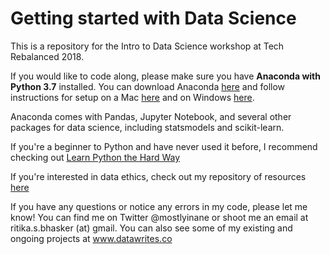 # Getting started with Data Science

This is a repository for the Intro to Data Science workshop at Tech Rebalanced 2018. 

If you would like to code along, please make sure you have **Anaconda with Python 3.7** installed. You can download Anaconda [here](https://www.anaconda.com/download/) and follow instructions for setup on a Mac [here](https://docs.anaconda.com/anaconda/install/mac-os/) and on Windows [here](https://docs.anaconda.com/anaconda/install/windows/).

Anaconda comes with Pandas, Jupyter Notebook, and several other packages for data science, including statsmodels and scikit-learn.

If you're a beginner to Python and have never used it before, I recommend checking out [Learn Python the Hard Way](https://learnpythonthehardway.org/)

If you're interested in data ethics, check out my repository of resources [here](https://github.com/ritikabhasker/data-ethics)

If you have any questions or notice any errors in my code, please let me know! You can find me on Twitter @mostlyinane or shoot me an email at ritika.s.bhasker (at) gmail. You can also see some of my existing and ongoing projects at www.datawrites.co
